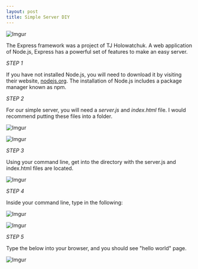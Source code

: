 ```yaml
---
layout: post
title: Simple Server DIY
---
```


![Imgur](http://i.imgur.com/zrUQ4jR.png)

The Express framework was a project of TJ Holowatchuk. A web application of Node.js, Express has a powerful set of features to make an easy server.

*STEP 1*

If you have not installed Node.js, you will need to download it by visiting their website,  [nodejs.org](https://nodejs.org). The installation of Node.js includes a package manager known as npm.




*STEP 2*

For our simple server, you will need a *server.js* and *index.html* file. I would recommend putting these files into a folder. 

![Imgur](http://i.imgur.com/BoNIBcV.png)

![Imgur](http://i.imgur.com/6KSMx79.png)



*STEP 3*

Using your command line, get into the directory with the server.js and index.html files are located.

![Imgur](http://i.imgur.com/Gjc1hLW.png)



*STEP 4*

Inside your command line, type in the following:

![Imgur](http://i.imgur.com/fI3PizV.png)

![Imgur](http://i.imgur.com/6xdmhWd.png)



*STEP 5*

Type the below into your browser, and you should see "hello world" page.

![Imgur](http://i.imgur.com/3ZfuJba.png)
